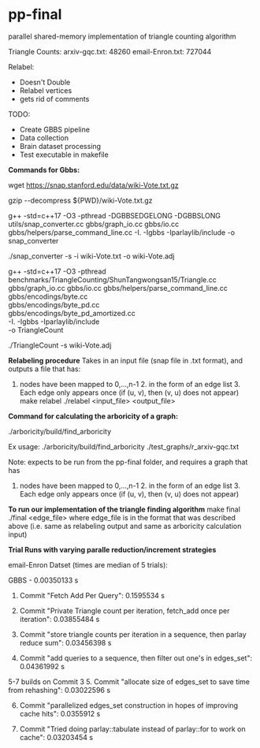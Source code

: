 # pp-final
parallel shared-memory implementation of triangle counting algorithm

Triangle Counts:
arxiv-gqc.txt: 48260
email-Enron.txt: 727044

Relabel:
- Doesn't Double
- Relabel vertices
- gets rid of comments

TODO:
- Create GBBS pipeline
- Data collection
- Brain dataset processing
- Test executable in makefile

**Commands for Gbbs:**

wget https://snap.stanford.edu/data/wiki-Vote.txt.gz

gzip --decompress ${PWD}/wiki-Vote.txt.gz

g++ -std=c++17 -O3 -pthread  -DGBBSEDGELONG -DGBBSLONG   utils/snap_converter.cc     gbbs/graph_io.cc gbbs/io.cc     gbbs/helpers/parse_command_line.cc     -I. -Igbbs -Iparlaylib/include -o snap_converter

./snap_converter -s -i wiki-Vote.txt -o wiki-Vote.adj

g++ -std=c++17 -O3 -pthread \
    benchmarks/TriangleCounting/ShunTangwongsan15/Triangle.cc \
    gbbs/graph_io.cc gbbs/io.cc gbbs/helpers/parse_command_line.cc \
    gbbs/encodings/byte.cc \
    gbbs/encodings/byte_pd.cc \
    gbbs/encodings/byte_pd_amortized.cc \
    -I. -Igbbs -Iparlaylib/include \
    -o TriangleCount

./TriangleCount -s wiki-Vote.adj

**Relabeling procedure**
Takes in an input file (snap file in .txt format), and outputs a file that has:
1. nodes have been mapped to 0,...,n-1 2. in the form of an edge list 3. Each edge only appears once (if (u, v), then (v, u) does not appear)
make relabel
./relabel <input_file> <output_file>

**Command for calculating the arboricity of a graph:**

./arboricity/build/find_arboricity <path to graph>

Ex usage: ./arboricity/build/find_arboricity ./test_graphs/r_arxiv-gqc.txt

Note: expects to be run from the pp-final folder, and requires a graph that has
1. nodes have been mapped to 0,...,n-1 2. in the form of an edge list 3. Each edge only appears once (if (u, v), then (v, u) does not appear)

**To run our implementation of the triangle finding algorithm**
make final
./final <edge_file>
where edge_file is in the format that was described above (i.e. same as relabeling output and same as arboricity calculation input)

**Trial Runs with varying paralle reduction/increment strategies**

email-Enron Datset (times are median of 5 trials):

GBBS - 0.00350133 s

1. Commit "Fetch Add Per Query": 0.1595534 s

2. Commit "Private Triangle count per iteration, fetch_add once per iteration": 0.03855484 s

3. Commit "store triangle counts per iteration in a sequence, then parlay reduce sum": 0.03456398 s

4. Commit "add queries to a sequence, then filter out one's in edges_set": 0.04361992 s

5-7 builds on Commit 3
5. Commit "allocate size of edges_set to save time from rehashing": 0.03022596 s

6. Commit "parallelized edges_set construction in hopes of improving cache hits": 0.0355912 s

7. Commit "Tried doing parlay::tabulate instead of parlay::for to work on cache": 0.03203454 s
